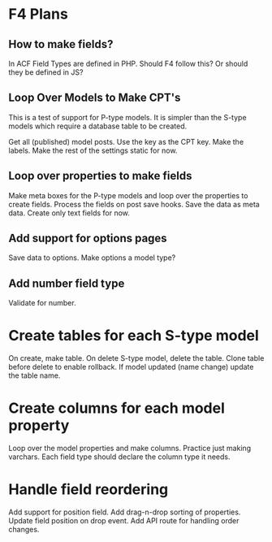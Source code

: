 # F4 Plans

## How to make fields? 

In ACF Field Types are defined in PHP. Should F4 follow this? Or should they be defined in JS? 

## Loop Over Models to Make CPT's

This is a test of support for P-type models. It is simpler than the S-type models which require a database table to be created.

Get all (published) model posts. Use the key as the CPT key. Make the labels. Make the rest of the settings static for now. 

## Loop over properties to make fields

Make meta boxes for the P-type models and loop over the properties to create fields. Process the fields on post save hooks. Save the data as meta data. Create only text fields for now. 

## Add support for options pages

Save data to options. Make options a model type? 

## Add number field type

Validate for number. 

# Create tables for each S-type model 

On create, make table. On delete S-type model, delete the table. Clone table before delete to enable rollback. If model updated (name change) update the table name. 

# Create columns for each model property

Loop over the model properties and make columns. Practice just making varchars. Each field type should declare the column type it needs. 

# Handle field reordering

Add support for position field. Add drag-n-drop sorting of properties. Update field position on drop event. Add API route for handling order changes. 

